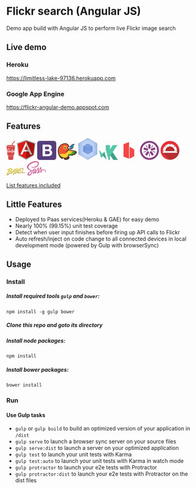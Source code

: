 # Flickr search (Angular JS)

Demo app build with Angular JS to perform live Flickr image search

## Live demo

### Heroku

https://limitless-lake-97136.herokuapp.com

### Google App Engine

https://flickr-angular-demo.appspot.com

## Features

![Logo](docs/assets/gulp.png)
![Logo](docs/assets/angular.png)
![Logo](docs/assets/bootstrap.png)
![Logo](docs/assets/bower.png)
![Logo](docs/assets/webpack.png)
![Logo](docs/assets/karma.png)
![Logo](docs/assets/browsersync.png)
![Logo](docs/assets/jasmine.png)
![Logo](docs/assets/protractor.png)
![Logo](docs/assets/babel.png)
![Logo](docs/assets/sass.png)


[List features included](docs/usage.md#features-included-in-the-gulpfile)

## Little Features

* Deployed to Paas services(Heroku & GAE) for easy demo
* Nearly 100% (99.15%) unit test coverage
* Detect when user input finishes before firing up API calls to Flickr
* Auto refresh/inject on code change to all connected devices in local development mode (powered by Gulp with browserSync)

## Usage

### Install

##### Install required tools `gulp` and `bower`:
```
npm install -g gulp bower
```

##### Clone this repo and goto its directory

##### Install node packages:
```
npm install
```

##### Install bower packages:
```
bower install
```

### Run

#### Use Gulp tasks

* `gulp` or `gulp build` to build an optimized version of your application in `/dist`
* `gulp serve` to launch a browser sync server on your source files
* `gulp serve:dist` to launch a server on your optimized application
* `gulp test` to launch your unit tests with Karma
* `gulp test:auto` to launch your unit tests with Karma in watch mode
* `gulp protractor` to launch your e2e tests with Protractor
* `gulp protractor:dist` to launch your e2e tests with Protractor on the dist files

